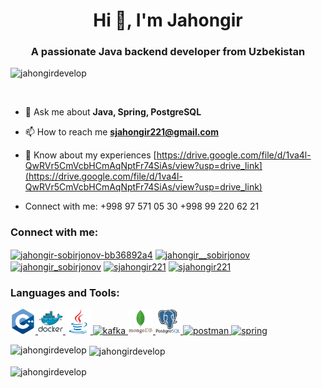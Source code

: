 <h1 align="center">Hi 👋, I'm Jahongir</h1>
<h3 align="center">A passionate Java backend developer from Uzbekistan</h3>

<p align="left"> <img src="https://komarev.com/ghpvc/?username=jahongirdevelop&label=Profile%20views&color=0e75b6&style=flat" alt="jahongirdevelop" /> </p>

<p align="left"> <a href="https://twitter.com/" target="blank"><img src="https://img.shields.io/twitter/follow/?logo=twitter&style=for-the-badge" alt="" /></a> </p>

- 💬 Ask me about **Java, Spring, PostgreSQL**

- 📫 How to reach me **sjahongir221@gmail.com**

- 📄 Know about my experiences [https://drive.google.com/file/d/1va4l-QwRVr5CmVcbHCmAqNptFr74SiAs/view?usp=drive_link](https://drive.google.com/file/d/1va4l-QwRVr5CmVcbHCmAqNptFr74SiAs/view?usp=drive_link)
- Connect with me:  +998 97 571 05 30
                    +998 99 220 62 21 

<h3 align="left">Connect with me:</h3>
<p align="left">
<a href="https://linkedin.com/in/jahongir-sobirjonov-bb36892a4" target="blank"><img align="center" src="https://raw.githubusercontent.com/rahuldkjain/github-profile-readme-generator/master/src/images/icons/Social/linked-in-alt.svg" alt="jahongir-sobirjonov-bb36892a4" height="30" width="40" /></a>
<a href="https://instagram.com/jahongir__sobirjonov" target="blank"><img align="center" src="https://raw.githubusercontent.com/rahuldkjain/github-profile-readme-generator/master/src/images/icons/Social/instagram.svg" alt="jahongir__sobirjonov" height="30" width="40" /></a>
<a href="https://www.telegram.com/jahongir_sobirjonov" target="blank"><img align="center" src="https://raw.githubusercontent.com/rahuldkjain/github-profile-readme-generator/master/src/images/icons/Social/leet-code.svg" alt="jahongir_sobirjonov" height="30" width="40" /></a>
<a href="https://www.hackerrank.com/sjahongir221" target="blank"><img align="center" src="https://raw.githubusercontent.com/rahuldkjain/github-profile-readme-generator/master/src/images/icons/Social/hackerrank.svg" alt="sjahongir221" height="30" width="40" /></a>
<a href="https://www.leetcode.com/sjahongir221" target="blank"><img align="center" src="https://raw.githubusercontent.com/rahuldkjain/github-profile-readme-generator/master/src/images/icons/Social/leet-code.svg" alt="sjahongir221" height="30" width="40" /></a>

</p>

<h3 align="left">Languages and Tools:</h3>
<p align="left"> <a href="https://www.w3schools.com/cpp/" target="_blank" rel="noreferrer"> <img src="https://raw.githubusercontent.com/devicons/devicon/master/icons/cplusplus/cplusplus-original.svg" alt="cplusplus" width="40" height="40"/> </a> <a href="https://www.docker.com/" target="_blank" rel="noreferrer"> <img src="https://raw.githubusercontent.com/devicons/devicon/master/icons/docker/docker-original-wordmark.svg" alt="docker" width="40" height="40"/> </a> <a href="https://www.java.com" target="_blank" rel="noreferrer"> <img src="https://raw.githubusercontent.com/devicons/devicon/master/icons/java/java-original.svg" alt="java" width="40" height="40"/> </a> <a href="https://kafka.apache.org/" target="_blank" rel="noreferrer"> <img src="https://www.vectorlogo.zone/logos/apache_kafka/apache_kafka-icon.svg" alt="kafka" width="40" height="40"/> </a> <a href="https://www.mongodb.com/" target="_blank" rel="noreferrer"> <img src="https://raw.githubusercontent.com/devicons/devicon/master/icons/mongodb/mongodb-original-wordmark.svg" alt="mongodb" width="40" height="40"/> </a> <a href="https://www.postgresql.org" target="_blank" rel="noreferrer"> <img src="https://raw.githubusercontent.com/devicons/devicon/master/icons/postgresql/postgresql-original-wordmark.svg" alt="postgresql" width="40" height="40"/> </a> <a href="https://postman.com" target="_blank" rel="noreferrer"> <img src="https://www.vectorlogo.zone/logos/getpostman/getpostman-icon.svg" alt="postman" width="40" height="40"/> </a> <a href="https://spring.io/" target="_blank" rel="noreferrer"> <img src="https://www.vectorlogo.zone/logos/springio/springio-icon.svg" alt="spring" width="40" height="40"/> </a> </p>

<p><img align="left" src="https://github-readme-stats.vercel.app/api/top-langs?username=jahongirdevelop&show_icons=true&locale=en&layout=compact" alt="jahongirdevelop" /></p>

<p>&nbsp;<img align="center" src="https://github-readme-stats.vercel.app/api?username=jahongirdevelop&show_icons=true&locale=en" alt="jahongirdevelop" /></p>

<p><img align="center" src="https://github-readme-streak-stats.herokuapp.com/?user=jahongirdevelop&" alt="jahongirdevelop" /></p>
